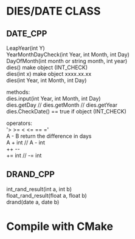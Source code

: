 # DIES/DATE CLASS  
  
## DATE_CPP  
  
LeapYear(int Y)  
YearMonthDayCheck(int Year, int Month, int Day)  
DayOfMonth(int month or string month, int year)  
dies() make object (INT_CHECK)  
dies(int x) make object xxxx.xx.xx  
dies(int Year, int Month, int Day)  
  
methods:  
    dies.input(int Year, int Month, int Day)  
    dies.getDay // dies.getMonth // dies.getYear  
    dies.CheckDate() == true if object (INT_CHECK)  
  
operators:  
    '> >= < <= == ='  
    A - B return the difference in days  
    A + int // A - int  
    ++ --  
    += int // -= int  
  
  
## DRAND_CPP  
  
int_rand_result(int a, int b)  
float_rand_result(float a, float b)  
drand(date a, date b)  
  
# Compile with CMake  